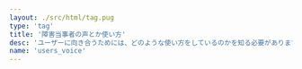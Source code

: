 ```yaml
---
layout: ./src/html/tag.pug
type: 'tag'
title: '障害当事者の声とか使い方'
desc: 'ユーザーに向き合うためには、どのような使い方をしているのかを知る必要があります。また、障害者といってもさまざまで、実に個性があふれます。例えば目の障害があるからといって、まったく視力を失っているとは限らないのです。'
name: 'users_voice'
---
```

